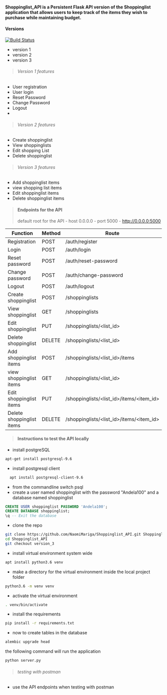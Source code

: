 
#### Shoppinglist_API is a Persistent Flask API version of the Shoppinglist application that allows users to keep track of the items they wish to purchase while maintaining budget.
#### Versions
[![Build Status](https://travis-ci.org/NaomiMariga/Shoppinglist_API.svg?branch=version_3)](https://travis-ci.org/NaomiMariga/Shoppinglist_API)
- version 1
- version 2
- version 3

> ###### Version 1 features
- User registration
- User login
- Reset Password
- Change Password
- Logout
-
> ###### Version 2 features
- Create shoppinglist
- View shoppinglists
- Edit shopping List
- Delete shoppinglist

> ###### Version 3 features
- Add shoppinglist items
- view shopping list items
- Edit shoppinglist items
- Delete shoppinglist items

> #### Endpoints for the API
> default root for the API
      - host 0.0.0.0
      - port 5000
      - http://0.0.0.0:5000

|Function|Method|Route|
|--------|------|-----|
|Registration |POST  |/auth/register|
|Login    |POST  |/auth/login|
|Reset password|POST  |/auth/reset-password|
|Change password|POST |/auth/change-password|
|Logout|POST |/auth/logout|
|Create shoppinglist|POST|/shoppinglists|
|View shoppinglist|GET|/shoppinglists|
|Edit shoppinglist|PUT|/shoppinglists/<list_id>|
|Delete shoppinglist|DELETE|/shoppinglists/<list_id>|
|Add shoppinglist items|POST|/shoppinglists/<list_id>/items|
|view shoppinglist items|GET|/shoppinglists/<list_id>|
|Edit shoppinglist items|PUT|/shoppinglists/<list_id>/items/<item_id>
|Delete shoppinglist items|DELETE|/shoppinglists/<list_id>/items/<item_id>|

> #### Instructions to test the API locally
 - install postgreSQL
  ```sh
  apt-get install postgresql-9.6
  ```
 - install postgresql client
  ```sh
    apt install postgresql-client-9.6
  ```
  - from the commandline switch psql
  - create a user named shoppinglist with the   password "Andela100" and  a database named shoppinglist
  ```sql
  CREATE USER shoppinglist PASSWORD 'Andela100';
  CREATE DATABASE shoppinglist;
  \q -- Exit the database
  ```
 - clone the repo
 ```sh
 git clone https://github.com/NaomiMariga/Shoppinglist_API.git Shoppinglist_API
 cd Shoppinglist_API
 git checkout version_3
 ```
 -  install virtual environment system wide
 ```sh
 apt install python3.6 venv
 ```
 - make a directory for the virtual environment inside the local project folder
 ```sh
 python3.6 -m venv venv
 ```
 - activate the virtual environment
 ```sh 
 . venv/bin/activate
 ```
 - install the requirements
 ```sh
 pip install -r requirements.txt 
 ```
 - now to create tables in the database
 ```sh
 alembic upgrade head
 ```
the following  command will run the application
```sh
python server.py
```
> ###### testing with postman
- use the API endpoints when testing with postman